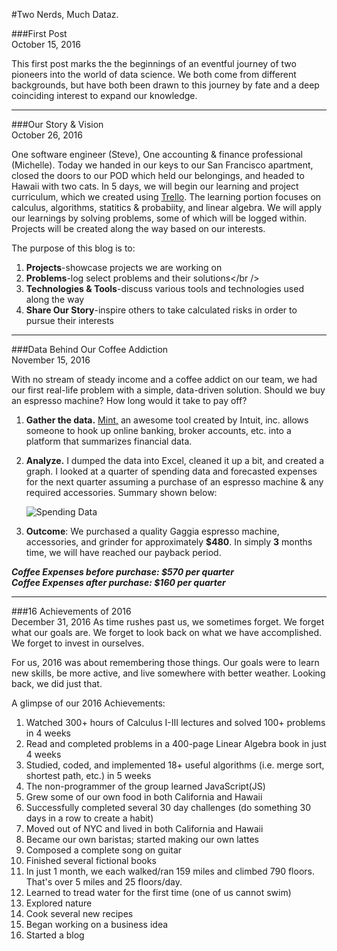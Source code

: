 #Two Nerds, Much Dataz.

###First Post <br />October 15, 2016

This first post marks the the beginnings of an eventful journey of two pioneers into the world of data science. We both come from different backgrounds, but have both been drawn to this journey by fate and a deep coinciding interest to expand our knowledge.

---

###Our Story & Vision <br />October 26, 2016

One software engineer (Steve), One accounting & finance professional (Michelle). Today we handed in our keys to our San Francisco apartment, closed the doors to our POD which held our belongings, and headed to Hawaii with two cats. In 5 days, we will begin our learning and project curriculum, which we created using [Trello](www.trello.com). The learning portion focuses on calculus, algorithms, statitics & probabiity, and linear algebra. We will apply our learnings by solving problems, some of which will be logged within. Projects will be created along the way based on our interests.

The purpose of this blog is to:<br />
1. **Projects**-showcase projects we are working on<br />
2. **Problems**-log select problems and their solutions</br />
3. **Technologies & Tools**-discuss various tools and technologies used along the way<br />
4. **Share Our Story**-inspire others to take calculated risks in order to pursue their interests

---

###Data Behind Our Coffee Addiction <br />November 15, 2016

With no stream of steady income and a coffee addict on our team, we had our first real-life problem with a simple, data-driven solution. Should we buy an espresso machine? How long would it take to pay off?

1. **Gather the data.** [Mint,](www.mint.com) an awesome tool created by Intuit, inc. allows someone to hook up online banking, broker accounts, etc. into a platform that summarizes financial data.

2. **Analyze.** I dumped the data into Excel, cleaned it up a bit, and created a graph. I looked at a quarter of spending data and forecasted expenses for the next quarter assuming a purchase of an espresso machine & any required accessories. Summary shown below:

	![Spending Data](http://dataz-blog-images.s3-website-us-east-1.amazonaws.com/CoffeeDataNovPost.png)

3. **Outcome**: We purchased a quality Gaggia espresso machine, accessories, and grinder for approximately **$480**. In simply **3** months time, we will have reached our payback period.

***Coffee Expenses before purchase: $570 per quarter<br />***
***Coffee Expenses after purchase: $160 per quarter***

---

###16 Achievements of 2016 <br />December 31, 2016
As time rushes past us, we sometimes forget. We forget what our goals are. We forget to look back on what we have accomplished. We forget to invest in ourselves.

For us, 2016 was about remembering those things. Our goals were to learn new skills, be more active, and live somewhere with better weather. Looking back, we did just that.

A glimpse of our 2016 Achievements:
1. Watched 300+ hours of Calculus I-III lectures and solved 100+ problems in 4 weeks
2. Read and completed problems in a 400-page Linear Algebra book in just 4 weeks
3. Studied, coded, and implemented 18+ useful algorithms (i.e. merge sort, shortest path, etc.) in 5 weeks
4. The non-programmer of the group learned JavaScript(JS)
5. Grew some of our own food in both California and Hawaii
6. Successfully completed several 30 day challenges (do something 30 days in a row to create a habit)
7. Moved out of NYC and lived in both California and Hawaii
8. Became our own baristas; started making our own lattes
9. Composed a complete song on guitar
10. Finished several fictional books
11. In just 1 month, we each walked/ran 159 miles and climbed 790 floors. That's over 5 miles and 25 floors/day.
12. Learned to tread water for the first time (one of us cannot swim)
13. Explored nature
14. Cook several new recipes
15. Began working on a business idea
16. Started a blog
